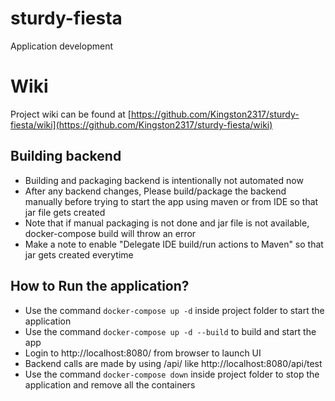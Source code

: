 # sturdy-fiesta
Application development

# Wiki
Project wiki can be found at [https://github.com/Kingston2317/sturdy-fiesta/wiki](https://github.com/Kingston2317/sturdy-fiesta/wiki)

## Building backend
- Building and packaging backend is intentionally not automated now
- After any backend changes, Please build/package the backend manually before trying to start the app using maven or from IDE so that jar file gets created
- Note that if manual packaging is not done and jar file is not available, docker-compose build will throw an error
- Make a note to enable "Delegate IDE build/run actions to Maven" so that jar gets created everytime

## How to Run the application?
- Use the command ``` docker-compose up -d ``` inside project folder to start the application
- Use the command ``` docker-compose up -d --build ``` to build and start the app
- Login to http://localhost:8080/ from browser to launch UI
- Backend calls are made by using /api/ like http://localhost:8080/api/test
- Use the command ``` docker-compose down ``` inside project folder to stop the application and remove all the containers
